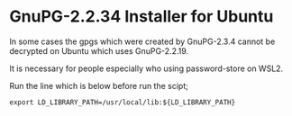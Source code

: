 # GnuPG-2.2.34 Installer for Ubuntu

In some cases the gpgs which were created by GnuPG-2.3.4 cannot be decrypted on Ubuntu which uses GnuPG-2.2.19.

It is necessary for people especially who using password-store on WSL2.

Run the line which is below before run the scipt;
```
export LD_LIBRARY_PATH=/usr/local/lib:${LD_LIBRARY_PATH}
```